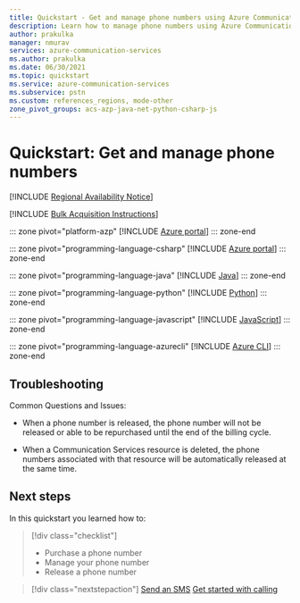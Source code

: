 ```yaml
---
title: Quickstart - Get and manage phone numbers using Azure Communication Services
description: Learn how to manage phone numbers using Azure Communication Services
author: prakulka
manager: nmurav
services: azure-communication-services
ms.author: prakulka
ms.date: 06/30/2021
ms.topic: quickstart
ms.service: azure-communication-services
ms.subservice: pstn
ms.custom: references_regions, mode-other
zone_pivot_groups: acs-azp-java-net-python-csharp-js
---
```


# Quickstart: Get and manage phone numbers

[!INCLUDE [Regional Availability Notice](../../includes/regional-availability-include.md)]

[!INCLUDE [Bulk Acquisition Instructions](../../includes/phone-number-special-order.md)]

::: zone pivot="platform-azp"
[!INCLUDE [Azure portal](./includes/phone-numbers-portal.md)]
::: zone-end

::: zone pivot="programming-language-csharp"
[!INCLUDE [Azure portal](./includes/phone-numbers-net.md)]
::: zone-end

::: zone pivot="programming-language-java"
[!INCLUDE [Java](./includes/phone-numbers-java.md)]
::: zone-end

::: zone pivot="programming-language-python"
[!INCLUDE [Python](./includes/phone-numbers-python.md)]
::: zone-end

::: zone pivot="programming-language-javascript"
[!INCLUDE [JavaScript](./includes/phone-numbers-js.md)]
::: zone-end

::: zone pivot="programming-language-azurecli"
[!INCLUDE [Azure CLI](./includes/phone-numbers-azurecli.md)]
::: zone-end

## Troubleshooting

Common Questions and Issues:

- When a phone number is released, the phone number will not be released or able to be repurchased until the end of the billing cycle.

- When a Communication Services resource is deleted, the phone numbers associated with that resource will be automatically released at the same time.

## Next steps

In this quickstart you learned how to:

> [!div class="checklist"]
> * Purchase a phone number
> * Manage your phone number
> * Release a phone number

> [!div class="nextstepaction"]
> [Send an SMS](../sms/send.md)
> [Get started with calling](../voice-video-calling/getting-started-with-calling.md)
